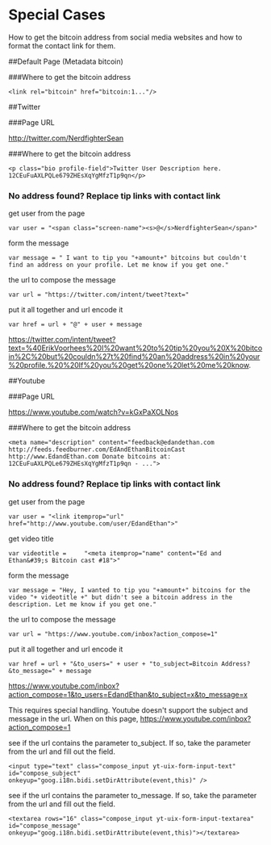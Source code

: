 # Special Cases 

How to get the bitcoin address from social media websites and how to format the contact link for them.

##Default Page (Metadata bitcoin)

###Where to get the bitcoin address

    <link rel="bitcoin" href="bitcoin:1..."/>

##Twitter


###Page URL

http://twitter.com/NerdfighterSean

###Where to get the bitcoin address

    <p class="bio profile-field">Twitter User Description here. 12CEuFuAXLPQLe679ZHEsXqYgMfzT1p9qn</p>

### No address found? Replace tip links with contact link

get user from the page

    var user = "<span class="screen-name"><s>@</s>NerdfighterSean</span>"

form the message

    var message = " I want to tip you "+amount+" bitcoins but couldn't find an address on your profile. Let me know if you get one."

the url to compose the message

    var url = "https://twitter.com/intent/tweet?text="

put it all together and url encode it

    var href = url + "@" + user + message

https://twitter.com/intent/tweet?text=%40ErikVoorhees%20I%20want%20to%20tip%20you%20X%20bitcoin%2C%20but%20couldn%27t%20find%20an%20address%20in%20your%20profile.%20%20If%20you%20get%20one%20let%20me%20know. 



##Youtube


###Page URL

https://www.youtube.com/watch?v=kGxPaXOLNos

###Where to get the bitcoin address

    <meta name="description" content="feedback@edandethan.com http://feeds.feedburner.com/EdAndEthanBitcoinCast http://www.EdandEthan.com Donate bitcoins at: 12CEuFuAXLPQLe679ZHEsXqYgMfzT1p9qn - ...">

### No address found? Replace tip links with contact link

get user from the page

    var user = "<link itemprop="url" href="http://www.youtube.com/user/EdandEthan">"

get video title

    var videotitle =     "<meta itemprop="name" content="Ed and Ethan&#39;s Bitcoin cast #18">"


form the message

    var message = "Hey, I wanted to tip you "+amount+" bitcoins for the video "+ videotitle +" but didn't see a bitcoin address in the description. Let me know if you get one."

the url to compose the message

    var url = "https://www.youtube.com/inbox?action_compose=1"

put it all together and url encode it

    var href = url + "&to_users=" + user + "to_subject=Bitcoin Address?&to_message=" + message 

https://www.youtube.com/inbox?action_compose=1&to_users=EdandEthan&to_subject=x&to_message=x

This requires special handling.  Youtube doesn't support the subject and message in the url.  When on this page, https://www.youtube.com/inbox?action_compose=1 

see if the url contains the parameter to_subject.  If so, take the parameter from the url and fill out the field.

    <input type="text" class="compose_input yt-uix-form-input-text" id="compose_subject" onkeyup="goog.i18n.bidi.setDirAttribute(event,this)" />

see if the url contains the parameter to_message.  If so, take the parameter from the url and fill out the field.

    <textarea rows="16" class="compose_input yt-uix-form-input-textarea" id="compose_message" onkeyup="goog.i18n.bidi.setDirAttribute(event,this)"></textarea>


